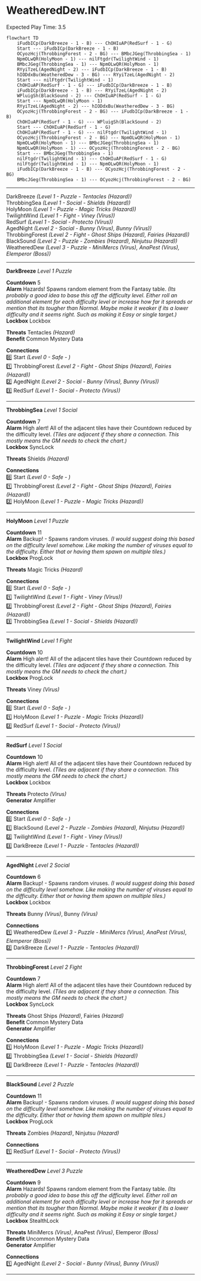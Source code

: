 # WeatheredDew.INT  
Expected Play Time: 3.5  
  
```mermaid  
flowchart TD  
	iFudbICp(DarkBreeze - 1 - B) --- ChOHIuAP(RedSurf - 1 - G)  
	Start --- iFudbICp(DarkBreeze - 1 - B)  
	OCyozHcj(ThrobbingForest - 2 - BG) --- BMbcJGeg(ThrobbingSea - 1)  
	NpmOLwQR(HolyMoon - 1) --- nilFtgdr(TwilightWind - 1)  
	BMbcJGeg(ThrobbingSea - 1) --- NpmOLwQR(HolyMoon - 1)  
	RYyiTzeL(AgedNight - 2) --- iFudbICp(DarkBreeze - 1 - B)  
	hIODdxBu(WeatheredDew - 3 - BG) --- RYyiTzeL(AgedNight - 2)  
	Start --- nilFtgdr(TwilightWind - 1)  
	ChOHIuAP(RedSurf - 1 - G) --- iFudbICp(DarkBreeze - 1 - B)  
	iFudbICp(DarkBreeze - 1 - B) --- RYyiTzeL(AgedNight - 2)  
	WPluigSh(BlackSound - 2) --- ChOHIuAP(RedSurf - 1 - G)  
	Start --- NpmOLwQR(HolyMoon - 1)  
	RYyiTzeL(AgedNight - 2) --- hIODdxBu(WeatheredDew - 3 - BG)  
	OCyozHcj(ThrobbingForest - 2 - BG) --- iFudbICp(DarkBreeze - 1 - B)  
	ChOHIuAP(RedSurf - 1 - G) --- WPluigSh(BlackSound - 2)  
	Start --- ChOHIuAP(RedSurf - 1 - G)  
	ChOHIuAP(RedSurf - 1 - G) --- nilFtgdr(TwilightWind - 1)  
	OCyozHcj(ThrobbingForest - 2 - BG) --- NpmOLwQR(HolyMoon - 1)  
	NpmOLwQR(HolyMoon - 1) --- BMbcJGeg(ThrobbingSea - 1)  
	NpmOLwQR(HolyMoon - 1) --- OCyozHcj(ThrobbingForest - 2 - BG)  
	Start --- BMbcJGeg(ThrobbingSea - 1)  
	nilFtgdr(TwilightWind - 1) --- ChOHIuAP(RedSurf - 1 - G)  
	nilFtgdr(TwilightWind - 1) --- NpmOLwQR(HolyMoon - 1)  
	iFudbICp(DarkBreeze - 1 - B) --- OCyozHcj(ThrobbingForest - 2 - BG)  
	BMbcJGeg(ThrobbingSea - 1) --- OCyozHcj(ThrobbingForest - 2 - BG)  
```  
  
---  
  
DarkBreeze *(Level 1 - Puzzle - Tentacles *(Hazard)*)*  
ThrobbingSea *(Level 1 - Social - Shields *(Hazard)*)*  
HolyMoon *(Level 1 - Puzzle - Magic Tricks *(Hazard)*)*  
TwilightWind *(Level 1 - Fight - Viney *(Virus)*)*  
RedSurf *(Level 1 - Social - Protecto *(Virus)*)*  
AgedNight *(Level 2 - Social - Bunny *(Virus)*, Bunny *(Virus)*)*  
ThrobbingForest *(Level 2 - Fight - Ghost Ships *(Hazard)*, Fairies *(Hazard)*)*  
BlackSound *(Level 2 - Puzzle - Zombies *(Hazard)*, Ninjutsu *(Hazard)*)*  
WeatheredDew *(Level 3 - Puzzle - MiniMercs *(Virus)*, AnaPest *(Virus)*, Elemperor *(Boss)*)*  
  
---  
  
**DarkBreeze** *Level 1 Puzzle*  
  
**Countdown** 5  
**Alarm** Hazards! Spawns random element from the Fantasy table. *(Its probably a good idea to base this off the difficulty level. Either roll an additional element for each difficulty level or increase how far it spreads or mention that its tougher than Normal. Maybe make it weaker if its a lower difficulty and it seems right. Such as making it Easy or single target.)*  
**Lockbox** Lockbox  
  
**Threats** Tentacles *(Hazard)*  
**Benefit** Common Mystery Data  
  
**Connections**  
:zero: Start *(Level 0 - Safe - )*  
:one: ThrobbingForest *(Level 2 - Fight - Ghost Ships *(Hazard)*, Fairies *(Hazard)*)*  
:two: AgedNight *(Level 2 - Social - Bunny *(Virus)*, Bunny *(Virus)*)*  
:three: RedSurf *(Level 1 - Social - Protecto *(Virus)*)*  
  
---  
  
**ThrobbingSea** *Level 1 Social*  
  
**Countdown** 7  
**Alarm** High alert! All of the adjacent tiles have their Countdown reduced by the difficulty level. *(Tiles are adjacent if they share a connection. This mostly means the GM needs to check the chart.)*  
**Lockbox** SyncLock  
  
**Threats** Shields *(Hazard)*  
  
**Connections**  
:zero: Start *(Level 0 - Safe - )*  
:one: ThrobbingForest *(Level 2 - Fight - Ghost Ships *(Hazard)*, Fairies *(Hazard)*)*  
:two: HolyMoon *(Level 1 - Puzzle - Magic Tricks *(Hazard)*)*  
  
---  
  
**HolyMoon** *Level 1 Puzzle*  
  
**Countdown** 11  
**Alarm** Backup! - Spawns random viruses. *(I would suggest doing this based on the difficulty level somehow. Like making the number of viruses equal to the difficulty. Either that or having them spawn on multiple tiles.)*  
**Lockbox** ProgLock  
  
**Threats** Magic Tricks *(Hazard)*  
  
**Connections**  
:zero: Start *(Level 0 - Safe - )*  
:one: TwilightWind *(Level 1 - Fight - Viney *(Virus)*)*  
:two: ThrobbingForest *(Level 2 - Fight - Ghost Ships *(Hazard)*, Fairies *(Hazard)*)*  
:three: ThrobbingSea *(Level 1 - Social - Shields *(Hazard)*)*  
  
---  
  
**TwilightWind** *Level 1 Fight*  
  
**Countdown** 10  
**Alarm** High alert! All of the adjacent tiles have their Countdown reduced by the difficulty level. *(Tiles are adjacent if they share a connection. This mostly means the GM needs to check the chart.)*  
**Lockbox** ProgLock  
  
**Threats** Viney *(Virus)*  
  
**Connections**  
:zero: Start *(Level 0 - Safe - )*  
:one: HolyMoon *(Level 1 - Puzzle - Magic Tricks *(Hazard)*)*  
:two: RedSurf *(Level 1 - Social - Protecto *(Virus)*)*  
  
---  
  
**RedSurf** *Level 1 Social*  
  
**Countdown** 10  
**Alarm** High alert! All of the adjacent tiles have their Countdown reduced by the difficulty level. *(Tiles are adjacent if they share a connection. This mostly means the GM needs to check the chart.)*  
**Lockbox** Lockbox  
  
**Threats** Protecto *(Virus)*  
**Generator** Amplifier  
  
**Connections**  
:zero: Start *(Level 0 - Safe - )*  
:one: BlackSound *(Level 2 - Puzzle - Zombies *(Hazard)*, Ninjutsu *(Hazard)*)*  
:two: TwilightWind *(Level 1 - Fight - Viney *(Virus)*)*  
:three: DarkBreeze *(Level 1 - Puzzle - Tentacles *(Hazard)*)*  
  
---  
  
**AgedNight** *Level 2 Social*  
  
**Countdown** 6  
**Alarm** Backup! - Spawns random viruses. *(I would suggest doing this based on the difficulty level somehow. Like making the number of viruses equal to the difficulty. Either that or having them spawn on multiple tiles.)*  
**Lockbox** Lockbox  
  
**Threats** Bunny *(Virus)*, Bunny *(Virus)*  
  
**Connections**  
:one: WeatheredDew *(Level 3 - Puzzle - MiniMercs *(Virus)*, AnaPest *(Virus)*, Elemperor *(Boss)*)*  
:two: DarkBreeze *(Level 1 - Puzzle - Tentacles *(Hazard)*)*  
  
---  
  
**ThrobbingForest** *Level 2 Fight*  
  
**Countdown** 7  
**Alarm** High alert! All of the adjacent tiles have their Countdown reduced by the difficulty level. *(Tiles are adjacent if they share a connection. This mostly means the GM needs to check the chart.)*  
**Lockbox** SyncLock  
  
**Threats** Ghost Ships *(Hazard)*, Fairies *(Hazard)*  
**Benefit** Common Mystery Data  
**Generator** Amplifier  
  
**Connections**  
:one: HolyMoon *(Level 1 - Puzzle - Magic Tricks *(Hazard)*)*  
:two: ThrobbingSea *(Level 1 - Social - Shields *(Hazard)*)*  
:three: DarkBreeze *(Level 1 - Puzzle - Tentacles *(Hazard)*)*  
  
---  
  
**BlackSound** *Level 2 Puzzle*  
  
**Countdown** 11  
**Alarm** Backup! - Spawns random viruses. *(I would suggest doing this based on the difficulty level somehow. Like making the number of viruses equal to the difficulty. Either that or having them spawn on multiple tiles.)*  
**Lockbox** ProgLock  
  
**Threats** Zombies *(Hazard)*, Ninjutsu *(Hazard)*  
  
**Connections**  
:one: RedSurf *(Level 1 - Social - Protecto *(Virus)*)*  
  
---  
  
**WeatheredDew** *Level 3 Puzzle*  
  
**Countdown** 9  
**Alarm** Hazards! Spawns random element from the Fantasy table. *(Its probably a good idea to base this off the difficulty level. Either roll an additional element for each difficulty level or increase how far it spreads or mention that its tougher than Normal. Maybe make it weaker if its a lower difficulty and it seems right. Such as making it Easy or single target.)*  
**Lockbox** StealthLock  
  
**Threats** MiniMercs *(Virus)*, AnaPest *(Virus)*, Elemperor *(Boss)*  
**Benefit** Uncommon Mystery Data  
**Generator** Amplifier  
  
**Connections**  
:one: AgedNight *(Level 2 - Social - Bunny *(Virus)*, Bunny *(Virus)*)*  
  
---  

